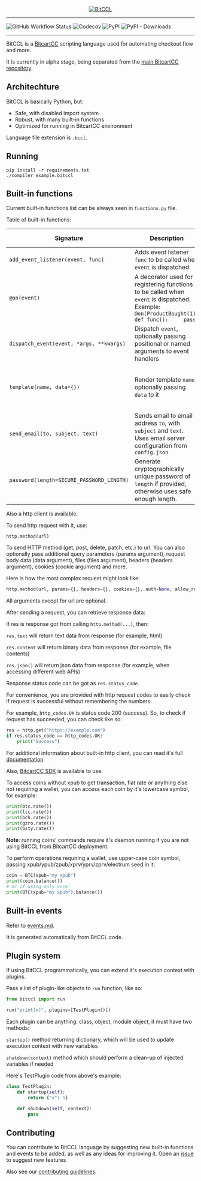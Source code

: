 <p align="center">
  <a href="https://bitcartcc.com"><img src="https://raw.githubusercontent.com/bitcartcc/bitccl/master/logo.png" alt="BitCCL"></a>
</p>

---
![GitHub Workflow Status](https://img.shields.io/github/workflow/status/bitcartcc/bitccl/test?style=flat-square)
![Codecov](https://img.shields.io/codecov/c/github/bitcartcc/bitccl?style=flat-square)
![PyPI](https://img.shields.io/pypi/v/bitccl?style=flat-square)
![PyPI - Downloads](https://img.shields.io/pypi/dm/bitccl?style=flat-square)

---

BitCCL is a [BitcartCC](https://bitcartcc.com) scripting language used for automating checkout flow and more.

It is currently in alpha stage, being separated from the [main BitcartCC repository](https://github.com/bitcartcc/bitcart).

## Architechture

BitCCL is basically Python, but:
- Safe, with disabled import system
- Robust, with many built-in functions
- Optimized for running in BitcartCC environment

Language file extension is `.bccl`.

## Running

```
pip install -r requirements.txt
./compiler example.bitccl
```

## Built-in functions

Current built-in functions list can be always seen in `functions.py` file.

Table of built-in functions:

| Signature                                | Description                                                                                                                                     | Return value                                         | Imports allowed |
|------------------------------------------|-------------------------------------------------------------------------------------------------------------------------------------------------|------------------------------------------------------|-----------------|
| `add_event_listener(event, func)`        | Adds event listener `func` to be called when `event` is dispatched                                                                              | None                                                 | :x:             |
| `@on(event)`                             | A decorator used for registering functions to be called when `event` is dispatched. Example: ``` @on(ProductBought(1)) def func():     pass ``` | Wrapper function                                     | :x:             |
| `dispatch_event(event, *args, **kwargs)` | Dispatch `event`, optionally passing positional or named arguments to event handlers                                                            | None                                                 | :x:             |
| `template(name, data={})`                | Render template `name`, optionally passing `data` to it                                                                                         | Template text on success, empty string("") otherwise | :heavy_check_mark:             |
| `send_email(to, subject, text)`          | Sends email to email address `to`, with `subject` and `text`. Uses email server configuration from `config.json`                                | True on success, False otherwise                     | :heavy_check_mark:             |
| `password(length=SECURE_PASSWORD_LENGTH)`                  | Generate cryptographically unique password of `length` if provided, otherwise uses safe enough length.                                          | Generated password                                   | :x:             |

Also a http client is available.

To send http request with it, use:

`http.method(url)`

To send HTTP method (get, post, delete, patch, etc.) to url.
You can also optionally pass additional query parameters (params argument), request body data (data argument), 
files (files argument), headers (headers argument), cookies (cookie argument) and more.

Here is how the most complex request might look like:

```python
http.method(url, params={}, headers={}, cookies={}, auth=None, allow_redirects=True, cert="", verify=True, timeout=5.0)
```

All arguments except for url are optional.

After sending a request, you can retrieve response data:

If res is response got from calling `http.method(...)`, then:

`res.text` will return text data from response (for example, html)

`res.content` will return binary data from response (for example, file contents)

`res.json()` will return json data from response (for example, when accessing different web APIs)

Response status code can be got as `res.status_code`.

For convenience, you are provided with http request codes to easily check if request is successful without remembering the numbers.

For example, `http_codes.OK` is status code 200 (success).
So, to check if request has succeeded, you can check like so:

```python
res = http.get("https://example.com")
if res.status_code == http_codes.OK:
    print("Success")
```

For additional information about built-in http client, you can read it's full [documentation](https://www.python-httpx.org/quickstart)

Also, [BitcartCC SDK](https://sdk.bitcartcc.com) is available to use.

To access coins without xpub to get transaction, fiat rate or anything else not requiring a wallet, you can access each coin by
it's lowercase symbol, for example:

```python
print(btc.rate())
print(ltc.rate())
print(bch.rate())
print(gzro.rate())
print(bsty.rate())
```

**Note**: running coins' commands require it's daemon running if you are not using BitCCL from BitcartCC deployment.

To perform operations requiring a wallet, use upper-case coin symbol, passing xpub/ypub/zpub/xprv/yprv/zprv/electrum seed in it:

```python
coin = BTC(xpub="my xpub")
print(coin.balance())
# or if using only once:
print(BTC(xpub="my xpub").balance())
```

## Built-in events 

Refer to [events.md](events.md).

It is generated automatically from BitCCL code.

## Plugin system

If using BitCCL programmatically, you can extend it's execution context with plugins.

Pass a list of plugin-like objects to `run` function, like so:

```python
from bitccl import run

run("print(x)", plugins=[TestPlugin()])
```

Each plugin can be anything: class, object, module object, it must have two methods:

`startup()` method returning dictionary, which will be used to update execution context with new variables

`shutdown(context)` method which should perform a clean-up of injected variables if needed

Here's TestPlugin code from above's example:

```python
class TestPlugin:
    def startup(self):
        return {"x": 5}

    def shutdown(self, context):
        pass
```

## Contributing

You can contribute to BitCCL language by suggesting new built-in functions and events to be added, as well as any ideas for improving it.
Open an [issue](https://github.com/bitcartcc/bitccl/issues/new/choose) to suggest new features

Also see our [contributing guidelines](CONTRIBUTING.md).